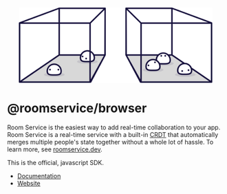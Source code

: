 

<p align="center">
  <img src="./misc/logo.svg" width=450 />
</p>

# @roomservice/browser

Room Service is the easiest way to add real-time collaboration to your app. Room Service is a real-time service with a built-in [CRDT](https://en.wikipedia.org/wiki/Conflict-free_replicated_data_type) that automatically merges multiple people's state together without a whole lot of hassle. To learn more, see [roomservice.dev](https://www.roomservice.dev). 

This is the official, javascript SDK. 

- [Documentation](https://docs.roomservice.dev/)
- [Website](https://www.roomservice.dev/)
